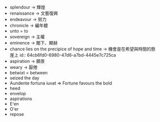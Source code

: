 - splendour -> 輝煌
- renaissance -> 文藝復興
- endeavour -> 努力
- chronicle -> 編年體
- unto = to
- sovereign -> 主權
- eminence -> 閣下、顯赫
- chance lies on the precipice of hope and time -> 機會是在希望與時間的懸崖上
  id:: 64cb6fd0-6980-47d6-a7bd-4445e7c725ca
- aspiration -> 願景
- weary -> 厭倦
- betwixt = between
- seized the day
- Aundente fortuna iuvat => Fortune favours the bold
- heed
- envelop
- aspirations
- E'en
- O'er
- repose